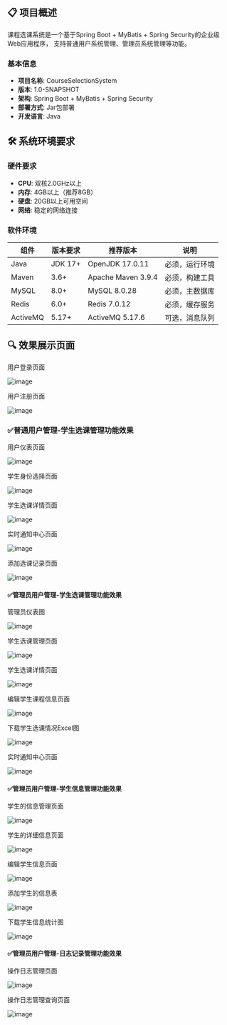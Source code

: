 ## 📋 项目概述

课程选课系统是一个基于Spring Boot + MyBatis + Spring Security的企业级Web应用程序，
支持普通用户系统管理、管理员系统管理等功能。

### 基本信息
- **项目名称**: CourseSelectionSystem
- **版本**: 1.0-SNAPSHOT  
- **架构**: Spring Boot + MyBatis + Spring Security
- **部署方式**: Jar包部署
- **开发语言**: Java

## 🛠️ 系统环境要求

### 硬件要求
- **CPU**: 双核2.0GHz以上
- **内存**: 4GB以上（推荐8GB）
- **硬盘**: 20GB以上可用空间
- **网络**: 稳定的网络连接

### 软件环境
| 组件 | 版本要求 | 推荐版本 | 说明 |
|------|----------|----------|------|
| Java | JDK 17+ | OpenJDK 17.0.11 | 必须，运行环境 |
| Maven | 3.6+ | Apache Maven 3.9.4 | 必须，构建工具 |
| MySQL | 8.0+ | MySQL 8.0.28 | 必须，主数据库 |
| Redis | 6.0+ | Redis 7.0.12 | 必须，缓存服务 |
| ActiveMQ | 5.17+ | ActiveMQ 5.17.6 | 可选，消息队列 |

## 🔍 效果展示页面
用户登录页面

![image](https://github.com/user-attachments/assets/02bb54c6-3c2a-410b-913e-74b62151c053)

用户注册页面

![image](https://github.com/user-attachments/assets/5c4e22cd-c2d5-4d1f-becb-d3dc488295b1)

### ✅普通用户管理-学生选课管理功能效果 

用户仪表页面

![image](https://github.com/user-attachments/assets/44468b19-6b7d-4b7a-bf1f-6ef068c0f942)

学生身份选择页面

![image](https://github.com/user-attachments/assets/70690ec0-b109-433f-8948-71ae9fa6b160)

学生选课详情页面

![image](https://github.com/user-attachments/assets/62fd0274-d375-4d4a-9cad-b002b3eb345d)

实时通知中心页面

![image](https://github.com/user-attachments/assets/a8ff129a-ed06-4617-bb43-5be3df791881)

添加选课记录页面

![image](https://github.com/user-attachments/assets/205559ba-8a66-4fbf-8d77-30f5b5d8e206)

#### ✅管理员用户管理-学生选课管理功能效果

管理员仪表图

![image](https://github.com/user-attachments/assets/25460382-ba89-4517-b5d0-88baa988c4cc)

学生选课管理页面

![image](https://github.com/user-attachments/assets/40555137-610d-40d8-9b0d-b019be45c878)

学生选课详情页面

![image](https://github.com/user-attachments/assets/7c8d495e-9099-4797-886d-c7ff270592c6)

编辑学生课程信息页面

![image](https://github.com/user-attachments/assets/f6b0e872-8471-4729-8c4d-b5927ec0e278)

下载学生选课情况Excel图

![image](https://github.com/user-attachments/assets/9df1a147-d9c5-48ff-91a8-ee6ba030a09d)

实时通知中心页面

![image](https://github.com/user-attachments/assets/20d2dad6-02f0-4eef-b016-a872effe6773)

#### ✅管理员用户管理-学生信息管理功能效果

学生的信息管理页面

![image](https://github.com/user-attachments/assets/35171b81-90ec-4877-a4ae-39d44e0a9e5d)

学生的详细信息页面

![image](https://github.com/user-attachments/assets/a9e4077b-5b88-478b-bb2b-f53cbd7ae151)

编辑学生信息页面

![image](https://github.com/user-attachments/assets/4653d96c-0ce2-4f0b-a4d3-aca3e6637ad5)

添加学生的信息表

![image](https://github.com/user-attachments/assets/58eea1ff-6c33-42a1-bb27-641df81fdc57)

下载学生信息统计图

![image](https://github.com/user-attachments/assets/c54642fa-8534-4a6a-a861-0a8035395cf7)

#### ✅管理员用户管理-日志记录管理功能效果

操作日志管理页面

![image](https://github.com/user-attachments/assets/56c44533-2551-4237-86af-5e2414393486)

操作日志管理查询页面

![image](https://github.com/user-attachments/assets/ee7213e8-a5f2-48ec-af82-61267fe63b6a)

 



